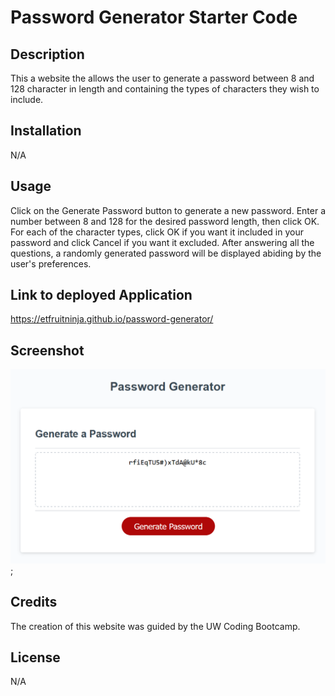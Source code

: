# Password Generator Starter Code

## Description

This a website the allows the user to generate a password between 8 and 128 character in length and containing the types of characters they wish to include.

## Installation

N/A

## Usage

Click on the Generate Password button to generate a new password. Enter a number between 8 and 128 for the desired password length, then click OK. For each of the character types, click OK if you want it included in your password and click Cancel if you want it excluded. After answering all the questions, a randomly generated password will be displayed abiding by the user's preferences.

## Link to deployed Application
https://etfruitninja.github.io/password-generator/

## Screenshot
![alt=password-generator-website](Develop/screenshot.PNG);

## Credits

The creation of this website was guided by the UW Coding Bootcamp.

## License

N/A